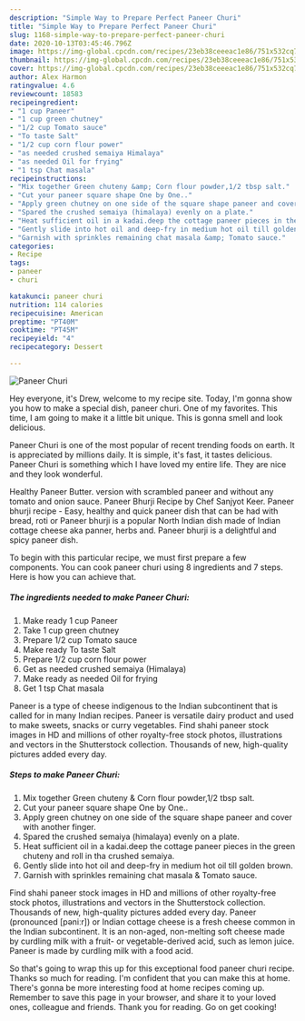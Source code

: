 ```yaml
---
description: "Simple Way to Prepare Perfect Paneer Churi"
title: "Simple Way to Prepare Perfect Paneer Churi"
slug: 1168-simple-way-to-prepare-perfect-paneer-churi
date: 2020-10-13T03:45:46.796Z
image: https://img-global.cpcdn.com/recipes/23eb38ceeeac1e86/751x532cq70/paneer-churi-recipe-main-photo.jpg
thumbnail: https://img-global.cpcdn.com/recipes/23eb38ceeeac1e86/751x532cq70/paneer-churi-recipe-main-photo.jpg
cover: https://img-global.cpcdn.com/recipes/23eb38ceeeac1e86/751x532cq70/paneer-churi-recipe-main-photo.jpg
author: Alex Harmon
ratingvalue: 4.6
reviewcount: 18583
recipeingredient:
- "1 cup Paneer"
- "1 cup green chutney"
- "1/2 cup Tomato sauce"
- "To taste Salt"
- "1/2 cup corn flour power"
- "as needed crushed semaiya Himalaya"
- "as needed Oil for frying"
- "1 tsp Chat masala"
recipeinstructions:
- "Mix together Green chuteny &amp; Corn flour powder,1/2 tbsp salt."
- "Cut your paneer square shape One by One.."
- "Apply green chutney on one side of the square shape paneer and cover with another finger."
- "Spared the crushed semaiya (himalaya) evenly on a plate."
- "Heat sufficient oil in a kadai.deep the cottage paneer pieces in the green chuteny and roll in tha crushed semaiya."
- "Gently slide into hot oil and deep-fry in medium hot oil till golden brown."
- "Garnish with sprinkles remaining chat masala &amp; Tomato sauce."
categories:
- Recipe
tags:
- paneer
- churi

katakunci: paneer churi 
nutrition: 114 calories
recipecuisine: American
preptime: "PT40M"
cooktime: "PT45M"
recipeyield: "4"
recipecategory: Dessert

---
```



![Paneer Churi](https://img-global.cpcdn.com/recipes/23eb38ceeeac1e86/751x532cq70/paneer-churi-recipe-main-photo.jpg)

Hey everyone, it's Drew, welcome to my recipe site. Today, I'm gonna show you how to make a special dish, paneer churi. One of my favorites. This time, I am going to make it a little bit unique. This is gonna smell and look delicious.

Paneer Churi is one of the most popular of recent trending foods on earth. It is appreciated by millions daily. It is simple, it's fast, it tastes delicious. Paneer Churi is something which I have loved my entire life. They are nice and they look wonderful.

Healthy Paneer Butter. version with scrambled paneer and without any tomato and onion sauce. Paneer Bhurji Recipe by Chef Sanjyot Keer. Paneer bhurji recipe - Easy, healthy and quick paneer dish that can be had with bread, roti or Paneer bhurji is a popular North Indian dish made of Indian cottage cheese aka panner, herbs and. Paneer bhurji is a delightful and spicy paneer dish.


To begin with this particular recipe, we must first prepare a few components. You can cook paneer churi using 8 ingredients and 7 steps. Here is how you can achieve that.

<!--inarticleads1-->

##### The ingredients needed to make Paneer Churi:

1. Make ready 1 cup Paneer
1. Take 1 cup green chutney
1. Prepare 1/2 cup Tomato sauce
1. Make ready To taste Salt
1. Prepare 1/2 cup corn flour power
1. Get as needed crushed semaiya (Himalaya)
1. Make ready as needed Oil for frying
1. Get 1 tsp Chat masala


Paneer is a type of cheese indigenous to the Indian subcontinent that is called for in many Indian recipes. Paneer is versatile dairy product and used to make sweets, snacks or curry vegetables. Find shahi paneer stock images in HD and millions of other royalty-free stock photos, illustrations and vectors in the Shutterstock collection. Thousands of new, high-quality pictures added every day. 

<!--inarticleads2-->

##### Steps to make Paneer Churi:

1. Mix together Green chuteny &amp; Corn flour powder,1/2 tbsp salt.
1. Cut your paneer square shape One by One..
1. Apply green chutney on one side of the square shape paneer and cover with another finger.
1. Spared the crushed semaiya (himalaya) evenly on a plate.
1. Heat sufficient oil in a kadai.deep the cottage paneer pieces in the green chuteny and roll in tha crushed semaiya.
1. Gently slide into hot oil and deep-fry in medium hot oil till golden brown.
1. Garnish with sprinkles remaining chat masala &amp; Tomato sauce.


Find shahi paneer stock images in HD and millions of other royalty-free stock photos, illustrations and vectors in the Shutterstock collection. Thousands of new, high-quality pictures added every day. Paneer (pronounced [pəniːr]) or Indian cottage cheese is a fresh cheese common in the Indian subcontinent. It is an non-aged, non-melting soft cheese made by curdling milk with a fruit- or vegetable-derived acid, such as lemon juice. Paneer is made by curdling milk with a food acid. 

So that's going to wrap this up for this exceptional food paneer churi recipe. Thanks so much for reading. I'm confident that you can make this at home. There's gonna be more interesting food at home recipes coming up. Remember to save this page in your browser, and share it to your loved ones, colleague and friends. Thank you for reading. Go on get cooking!
